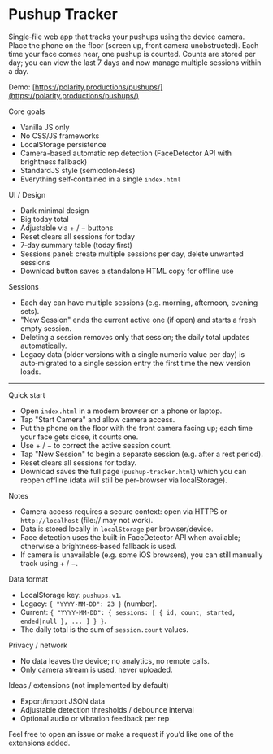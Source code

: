 Pushup Tracker
================

Single‑file web app that tracks your pushups using the device camera. Place the phone on the floor (screen up, front camera unobstructed). Each time your face comes near, one pushup is counted. Counts are stored per day; you can view the last 7 days and now manage multiple sessions within a day.

Demo: [https://polarity.productions/pushups/](https://polarity.productions/pushups/)

Core goals
- Vanilla JS only
- No CSS/JS frameworks
- LocalStorage persistence
- Camera-based automatic rep detection (FaceDetector API with brightness fallback)
- StandardJS style (semicolon‑less)
- Everything self‑contained in a single `index.html`

UI / Design
- Dark minimal design
- Big today total
- Adjustable via + / − buttons
- Reset clears all sessions for today
- 7‑day summary table (today first)
- Sessions panel: create multiple sessions per day, delete unwanted sessions
 - Download button saves a standalone HTML copy for offline use

Sessions
- Each day can have multiple sessions (e.g. morning, afternoon, evening sets).
- "New Session" ends the current active one (if open) and starts a fresh empty session.
- Deleting a session removes only that session; the daily total updates automatically.
- Legacy data (older versions with a single numeric value per day) is auto‑migrated to a single session entry the first time the new version loads.

---

Quick start
- Open `index.html` in a modern browser on a phone or laptop.
- Tap "Start Camera" and allow camera access.
- Put the phone on the floor with the front camera facing up; each time your face gets close, it counts one.
- Use + / − to correct the active session count.
- Tap "New Session" to begin a separate session (e.g. after a rest period).
- Reset clears all sessions for today.
 - Download saves the full page (`pushup-tracker.html`) which you can reopen offline (data will still be per-browser via localStorage).

Notes
- Camera access requires a secure context: open via HTTPS or `http://localhost` (file:// may not work).
- Data is stored locally in `localStorage` per browser/device.
- Face detection uses the built‑in FaceDetector API when available; otherwise a brightness‑based fallback is used.
- If camera is unavailable (e.g. some iOS browsers), you can still manually track using + / −.

Data format
- LocalStorage key: `pushups.v1`.
- Legacy: `{ "YYYY-MM-DD": 23 }` (number).
- Current: `{ "YYYY-MM-DD": { sessions: [ { id, count, started, ended|null }, ... ] } }`.
- The daily total is the sum of `session.count` values.

Privacy / network
- No data leaves the device; no analytics, no remote calls.
- Only camera stream is used, never uploaded.

Ideas / extensions (not implemented by default)
- Export/import JSON data
- Adjustable detection thresholds / debounce interval
- Optional audio or vibration feedback per rep

Feel free to open an issue or make a request if you’d like one of the extensions added.